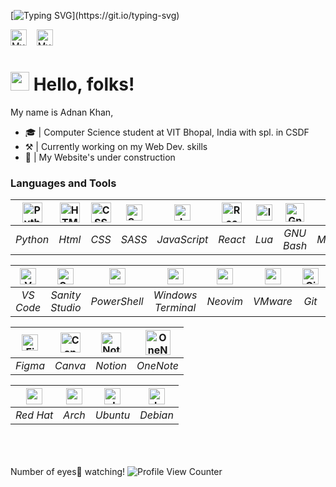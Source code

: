 [![Typing SVG](https://readme-typing-svg.herokuapp.com?font=Fredericka+the+Great&size=40&color=FF5E9ED2&width=500&height=70&lines=Welcome+to+my+profile!)](https://git.io/typing-svg)

<a href="https://www.linkedin.com/in/adnan-khan27/"><img alt="MyLinkedin" height="26" width="26" src="https://i.giphy.com/media/yDM1kJZthxFPoGDdmq/giphy.webp" style="padding-left=10px"/></a>
&nbsp;&nbsp;
<a href="https://github.com/AdnanKhan27"><img alt="MyGithub" height="26" width="26" src="https://img.icons8.com/fluency/48/ffffff/github.png" /></a>

# <img src="https://raw.githubusercontent.com/iampavangandhi/iampavangandhi/master/gifs/Hi.gif" width="30px"> Hello, folks!
My name is Adnan Khan,
- 🎓 | Computer Science student at VIT Bhopal, India with spl. in CSDF
- ⚒ | Currently working on my Web Dev. skills
- 🚧 | My Website's under construction 

### **Lan**gua**ge**s **an**d **To**ols
<!--- black icons

|<img alt="🐍Python" height="26px" width="26px" src="https://cdn.jsdelivr.net/npm/simple-icons@v6/icons/python.svg" />|<img alt="🧀HTML5" height="26px" width="26px" src="https://cdn.jsdelivr.net/npm/simple-icons@v6/icons/html5.svg" />|<img alt="🌰CSS3" height="26px" width="26px" src="https://cdn.jsdelivr.net/npm/simple-icons@v6/icons/css3.svg"/>|<img alt="🍑Sass" width="26px" src="https://cdn.jsdelivr.net/npm/simple-icons@v6/icons/sass.svg" />|<img alt="🦈JavaScript" width="26px" src="https://cdn.jsdelivr.net/npm/simple-icons@v6/icons/javascript.svg" />|<img alt="🌐React" height="26px" width="26px" src="https://cdn.jsdelivr.net/npm/simple-icons@v6/icons/react.svg" />|<img alt="🕸lua" height="26px" width="26px" src="https://cdn.jsdelivr.net/npm/simple-icons@v6/icons/lua.svg" />|<img height="26px" alt="🐱Gnu Bash" width="26px" src="https://cdn.jsdelivr.net/npm/simple-icons@v6/icons/gnubash.svg" />|<img height="26px" alt="🐱Gnu Bash" width="26px" src="https://cdn.jsdelivr.net/npm/simple-icons@v6/icons/markdown.svg" />|
| :--: | :--: | :--: | :--: | :--: | :--: | :--: | :--: | :--: |
|_Python_|_Html_|_CSS_|_SCSS_|_JavaScript_|_React_|_Lua_|_GNU Bash_|_Markdown_|

|<img alt="📃Visual Studio Code" height="26px" width="26px" src="https://cdn.jsdelivr.net/npm/simple-icons@v6/icons/visualstudiocode.svg"  />|<img alt="🌱Sanity Studio" height="26px" width="26px" src="https://cdn.jsdelivr.net/npm/simple-icons@v6/icons/slides.svg" />|<img height="26px" width="26px" src="https://cdn.jsdelivr.net/npm/simple-icons@v6/icons/powershell.svg" />|<img height="26px" width="26px" src="https://cdn.jsdelivr.net/npm/simple-icons@v6/icons/windowsterminal.svg" />|<img height="26px" width="26px" src="https://cdn.jsdelivr.net/npm/simple-icons@v6/icons/neovim.svg" />|<img height="26px" width="26px" src="https://cdn.jsdelivr.net/npm/simple-icons@v6/icons/vmware.svg" />|<img height="26px" alt="🐱Gnu Bash" width="26px" src="https://cdn.jsdelivr.net/npm/simple-icons@v6/icons/figma.svg" />|<img height="26px" alt="🐱Gnu Bash" width="26px" src="https://cdn.jsdelivr.net/npm/simple-icons@v6/icons/git.svg" />|<img height="26px" alt="🐱Gnu Bash" width="26px" src="https://cdn.jsdelivr.net/npm/simple-icons@v6/icons/canva.svg" />|<img height="26px" alt="🐱Gnu Bash" width="26px" src="https://cdn.jsdelivr.net/npm/simple-icons@v6/icons/docker.svg" />|
| :--: | :--: | :--: | :--: | :--: | :--: | :--: | :--: | :--: | :--: |
|_VS Code_|_Sanity Studio_|_PowerShell_|_Windows Terminal_|_Neovim_|_VMware_|_Figma_|_Git_|_Canva_|_DOcker_|

|<img height="26px" width="26px" src="https://cdn.jsdelivr.net/npm/simple-icons@v6/icons/redhat.svg" />|<img height="26px" width="26px" src="https://cdn.jsdelivr.net/npm/simple-icons@v6/icons/archlinux.svg" />|<img height="26px" width="26px" src="https://cdn.jsdelivr.net/npm/simple-icons@v6/icons/ubuntu.svg" />|<img height="26px" width="26px" src="https://cdn.jsdelivr.net/npm/simple-icons@v6/icons/debian.svg" />|
| :--: | :--: | :--: | :--: |
|_Red Hat_|_Arch_|_Ubuntu_|_Debian_|

-->

|<img alt="Python" height="32px" width="32px" src="https://i.giphy.com/media/LMt9638dO8dftAjtco/giphy.webp" />|<img alt="HTML5" height="32px" width="32px" src="https://i.giphy.com/media/XAxylRMCdpbEWUAvr8/giphy.webp" />|<img alt="CSS3" height="32px" width="32px" src="https://i.giphy.com/media/fsEaZldNC8A1PJ3mwp/giphy.webp"/>|<img alt="Sass" width="26px" src="https://img.icons8.com/color/48/4a90e2/sass.png" />|<img alt="JavaScript" width="26px" src="https://i.giphy.com/media/ln7z2eWriiQAllfVcn/giphy.webp" />|<img alt="React" height="32px" width="32px" src="https://i.giphy.com/media/eNAsjO55tPbgaor7ma/giphy.webp" />|<img alt="lua" height="26px" width="26px" src="https://img.icons8.com/external-tal-revivo-color-tal-revivo/48/4a90e2/external-lua-is-a-lightweight-multi-paradigm-programming-language-logo-color-tal-revivo.png" />|<img height="30px" alt="Gnu Bash" width="30px" src="https://img.icons8.com/plasticine/100/4a90e2/bash.png" />|<img height="26px" alt="Markdown" width="26px" src="https://img.icons8.com/color/48/ffffff/markdown.png" />|
| :--: | :--: | :--: | :--: | :--: | :--: | :--: | :--: | :--: |
|_Python_|_Html_|_CSS_|_SASS_|_JavaScript_|_React_|_Lua_|_GNU Bash_|_Markdown_|

|<img alt="VS Code" height="26px" width="26px" src="https://img.icons8.com/fluency/48/fa314a/visual-studio-code-2019.png"  />|<img alt="Sanity Studio" height="26px" width="26px" src="https://img.icons8.com/metro/26/fa314a/s.png" />|<img height="26px" width="26px" src="https://img.icons8.com/color/48/000000/powershell.png"/>|<img height="26px" width="26px" src="https://img.icons8.com/fluency/48/000000/console.png" />|<img height="26px" width="26px" src="https://avatars.githubusercontent.com/u/6471485?s=200&v=4" />|<img height="26px" width="26px" src="https://img.icons8.com/fluency/48/000000/old-vmware-logo.png" />|<img height="26px" alt="Git" width="26px" src="https://img.icons8.com/color/48/fa314a/git.png" />|<img height="26px" alt="Docker" width="26px" src="https://img.icons8.com/color/48/fa314a/docker.png" />|
| :--: | :--: | :--: | :--: | :--: | :--: | :--: | :--: |
|_VS Code_|_Sanity Studio_|_PowerShell_|_Windows Terminal_|_Neovim_|_VMware_|_Git_|_Docker_|

|<img height="26px" alt="Figma" width="26px" src="https://img.icons8.com/fluency/48/fa314a/figma--v1.png" />|<img height="32px" alt="Canva" width="32px" src="https://img.icons8.com/plasticine/100/fa314a/canva.png" />|<img height="32px" alt="Notion" width="32px" src="https://i.giphy.com/media/0XgUTP6ad2OTd7qIT8/giphy.webp" />|<img height="40px" alt="OneNote" width="40px" src="https://i.giphy.com/media/r36sz9v42xpZzYeP9m/giphy.webp" />
| :--: | :--: | :--: | :--: |
|_Figma_|_Canva_|_Notion_|_OneNote_|

|<img alt="redhat" height="26px" width="26px" src="https://img.icons8.com/windows/32/fa314a/redhat.png" />|<img alt="arch" height="26px" width="26px" src="https://img.icons8.com/material/48/4a90e2/arch-linux.png" />|<img alt="ubuntu" height="26px" width="26px" src="https://img.icons8.com/color/48/4a90e2/ubuntu--v1.png" />|<img alt="debian" height="26px" width="26px" src="https://img.icons8.com/color/48/4a90e2/debian.png" />|
| :--: | :--: | :--: | :--: |
|_Red Hat_|_Arch_|_Ubuntu_|_Debian_|

<br /><br /><br />
Number of eyes👀 watching!
![Profile View Counter](https://komarev.com/ghpvc/?username=AdnanKhan27)
